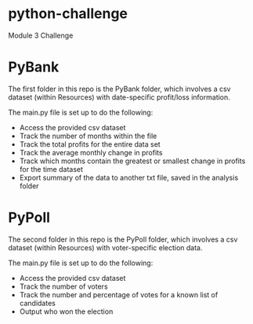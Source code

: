 # python-challenge
Module 3 Challenge

# PyBank
The first folder in this repo is the PyBank folder, which involves a csv dataset (within Resources) with date-specific profit/loss information.

The main.py file is set up to do the following:
- Access the provided csv dataset
- Track the number of months within the file
- Track the total profits for the entire data set
- Track the average monthly change in profits
- Track which months contain the greatest or smallest change in profits for the time dataset
- Export summary of the data to another txt file, saved in the analysis folder

# PyPoll
The second folder in this repo is the PyPoll folder, which involves a csv dataset (within Resources) with voter-specific election data.

The main.py file is set up to do the following:
- Access the provided csv dataset
- Track the number of voters
- Track the number and percentage of votes for a known list of candidates
- Output who won the election
